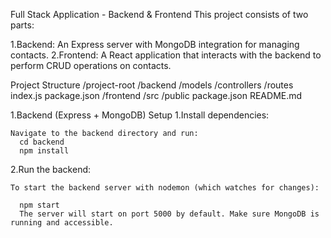 Full Stack Application - Backend & Frontend
This project consists of two parts:

1.Backend: An Express server with MongoDB integration for managing contacts.
2.Frontend: A React application that interacts with the backend to perform CRUD operations on contacts.

Project Structure
/project-root
  /backend
    /models
    /controllers
    /routes
    index.js
    package.json
  /frontend
    /src
    /public
    package.json
  README.md

1.Backend (Express + MongoDB)
Setup
  1.Install dependencies:

    Navigate to the backend directory and run:
      cd backend
      npm install

  2.Run the backend:

    To start the backend server with nodemon (which watches for changes):

      npm start
      The server will start on port 5000 by default. Make sure MongoDB is running and accessible.
